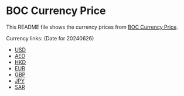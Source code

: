 # BOC Currency Price

This README file shows the currency prices from [BOC Currency Price](https://www.boc.cn/sourcedb/whpj/).

Currency links: (Date for 20240626)

- [USD](https://bocurrencyprice.techina.science/BOC_CURRENCY_PRICE/USD/20240626.json)
- [AED](https://bocurrencyprice.techina.science/BOC_CURRENCY_PRICE/AED/20240626.json)
- [HKD](https://bocurrencyprice.techina.science/BOC_CURRENCY_PRICE/HKD/20240626.json)
- [EUR](https://bocurrencyprice.techina.science/BOC_CURRENCY_PRICE/EUR/20240626.json)
- [GBP](https://bocurrencyprice.techina.science/BOC_CURRENCY_PRICE/GBP/20240626.json)
- [JPY](https://bocurrencyprice.techina.science/BOC_CURRENCY_PRICE/JPY/20240626.json)
- [SAR](https://bocurrencyprice.techina.science/BOC_CURRENCY_PRICE/SAR/20240626.json)

